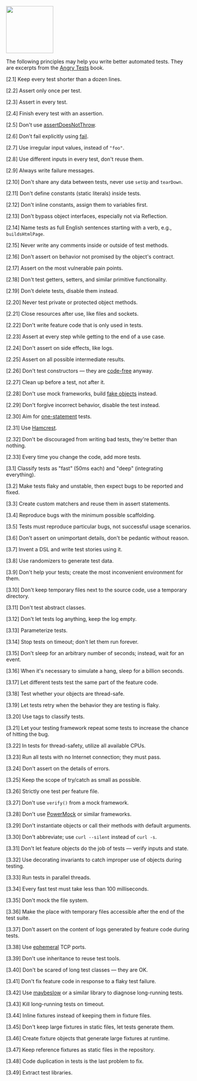 <img src="https://www.yegor256.com/images/books/angry-tests/onion.svg" height="128px"/>

The following principles may help you write better automated tests.
They are excerpts from the [Angry Tests](https://www.yegor256.com/angry-tests.html) book.

[2.1] Keep every test shorter than a dozen lines.

[2.2] Assert only once per test.

[2.3] Assert in every test.

[2.4] Finish every test with an assertion.

[2.5] Don't use [assertDoesNotThrow].

[2.6] Don't fail explicitly using [fail].

[2.7] Use irregular input values, instead of `"foo"`.

[2.8] Use different inputs in every test, don't reuse them.

[2.9] Always write failure messages.

[2.10] Don't share any data between tests, never use `setUp` and `tearDown`.

[2.11] Don't define constants (static literals) inside tests.

[2.12] Don't inline constants, assign them to variables first.

[2.13] Don't bypass object interfaces, especially not via Reflection.

[2.14] Name tests as full English sentences starting with a verb, e.g., `buildsHtmlPage`.

[2.15] Never write any comments inside or outside of test methods.

[2.16] Don't assert on behavior not promised by the object's contract.

[2.17] Assert on the most vulnerable pain points.

[2.18] Don't test getters, setters, and similar primitive functionality.

[2.19] Don't delete tests, disable them instead.

[2.20] Never test private or protected object methods.

[2.21] Close resources after use, like files and sockets.

[2.22] Don't write feature code that is only used in tests.

[2.23] Assert at every step while getting to the end of a use case.

[2.24] Don't assert on side effects, like logs.

[2.25] Assert on all possible intermediate results.

[2.26] Don't test constructors — they are [code-free] anyway.

[2.27] Clean up before a test, not after it.

[2.28] Don't use mock frameworks, build [fake objects] instead.

[2.29] Don't forgive incorrect behavior, disable the test instead.

[2.30] Aim for [one-statement] tests.

[2.31] Use [Hamcrest].

[2.32] Don't be discouraged from writing bad tests, they're better than nothing.

[2.33] Every time you change the code, add more tests.

[3.1] Classify tests as "fast" (50ms each) and "deep" (integrating everything).

[3.2] Make tests flaky and unstable, then expect bugs to be reported and fixed.

[3.3] Create custom matchers and reuse them in assert statements.

[3.4] Reproduce bugs with the minimum possible scaffolding.

[3.5] Tests must reproduce particular bugs, not successful usage scenarios.

[3.6] Don't assert on unimportant details, don't be pedantic without reason.

[3.7] Invent a DSL and write test stories using it.

[3.8] Use randomizers to generate test data.

[3.9] Don't help your tests; create the most inconvenient environment for them.

[3.10] Don't keep temporary files next to the source code, use a temporary directory.

[3.11] Don't test abstract classes.

[3.12] Don't let tests log anything, keep the log empty.

[3.13] Parameterize tests.

[3.14] Stop tests on timeout; don't let them run forever.

[3.15] Don't sleep for an arbitrary number of seconds; instead, wait for an event.

[3.16] When it's necessary to simulate a hang, sleep for a billion seconds.

[3.17] Let different tests test the same part of the feature code.

[3.18] Test whether your objects are thread-safe.

[3.19] Let tests retry when the behavior they are testing is flaky.

[3.20] Use tags to classify tests.

[3.21] Let your testing framework repeat some tests to increase the chance of hitting the bug.

[3.22] In tests for thread-safety, utilize all available CPUs.

[3.23] Run all tests with no Internet connection; they must pass.

[3.24] Don't assert on the details of errors.

[3.25] Keep the scope of try/catch as small as possible.

[3.26] Strictly one test per feature file.

[3.27] Don't use `verify()` from a mock framework.

[3.28] Don't use [PowerMock] or similar frameworks.

[3.29] Don't instantiate objects or call their methods with default arguments.

[3.30] Don't abbreviate; use `curl --silent` instead of `curl -s`.

[3.31] Don't let feature objects do the job of tests — verify inputs and state.

[3.32] Use decorating invariants to catch improper use of objects during testing.

[3.33] Run tests in parallel threads.

[3.34] Every fast test must take less than 100 milliseconds.

[3.35] Don't mock the file system.

[3.36] Make the place with temporary files accessible after the end of the test suite.

[3.37] Don't assert on the content of logs generated by feature code during tests.

[3.38] Use [ephemeral] TCP ports.

[3.39] Don't use inheritance to reuse test tools.

[3.40] Don't be scared of long test classes — they are OK.

[3.41] Don't fix feature code in response to a flaky test failure.

[3.42] Use [maybeslow] or a similar library to diagnose long-running tests.

[3.43] Kill long-running tests on timeout.

[3.44] Inline fixtures instead of keeping them in fixture files.

[3.45] Don't keep large fixtures in static files, let tests generate them.

[3.46] Create fixture objects that generate large fixtures at runtime.

[3.47] Keep reference fixtures as static files in the repository.

[3.48] Code duplication in tests is the last problem to fix.

[3.49] Extract test libraries.

[code-free]: https://www.yegor256.com/2015/05/07/ctors-must-be-code-free.html
[fake objects]: https://www.yegor256.com/2014/09/23/built-in-fake-objects.html
[PowerMock]: https://github.com/powermock/powermock
[assertDoesNotThrow]: https://docs.junit.org/5.9.0/api/org.junit.jupiter.api/org/junit/jupiter/api/Assertions.html#assertDoesNotThrow(org.junit.jupiter.api.function.Executable)
[fail]: https://docs.junit.org/5.9.0/api/org.junit.jupiter.api/org/junit/jupiter/api/Assertions.html#fail()
[one-statement]: https://www.yegor256.com/2017/05/17/single-statement-unit-tests.html
[Hamcrest]: https://hamcrest.org/
[ephemeral]: https://en.wikipedia.org/wiki/Ephemeral_port
[maybeslow]: https://github.com/yegor256/maybeslow
